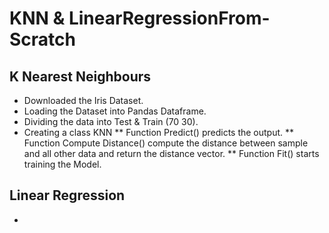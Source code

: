 # KNN & LinearRegressionFrom-Scratch
## K Nearest Neighbours
* Downloaded the Iris Dataset.
* Loading the Dataset into Pandas Dataframe.
* Dividing the data into Test & Train (70 30).
* Creating a class KNN
** Function Predict() predicts the output.
** Function Compute Distance() compute the distance between sample and all other data and return the distance vector.
** Function Fit() starts training the Model.
## Linear Regression
*

